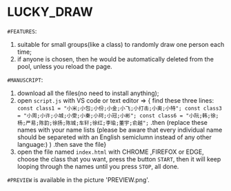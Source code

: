 # LUCKY_DRAW

`#FEATURES`:
1. suitable for small groups(like a class) to randomly draw one person each time;
2. if anyone is chosen, then he would be automatically deleted from the pool, unless you reload the page.

`#MANUSCRIPT`:
1. download all the files(no need to install anything);
2. open `script.js` with VS code or text editor => { find these three lines: `const class1 =
  "小米;小包;小份;小金;小飞;小打击;小奥;小特";
const class3 =
  "小周;小许;小城;小雯;小秦;小珂;小冠;小彬";
const class6 =
  "小阮;韩;徐;杨;严易;陈韵;徐扬;陈城;车轩;徐红;李瑜;董宇;俞越";` .then (replace these names with your name lists (please be aware that every individual name should be separeted with an English semiclumn instead of any other language:) ) .then save the file}
3. open the file named `index.html` with CHROME ,FIREFOX or EDGE, choose the class that you want, press the button  `START`, then it will keep looping through the names until you press `STOP`, all done.

`#PREVIEW` is available in the picture 'PREVIEW.png'.

